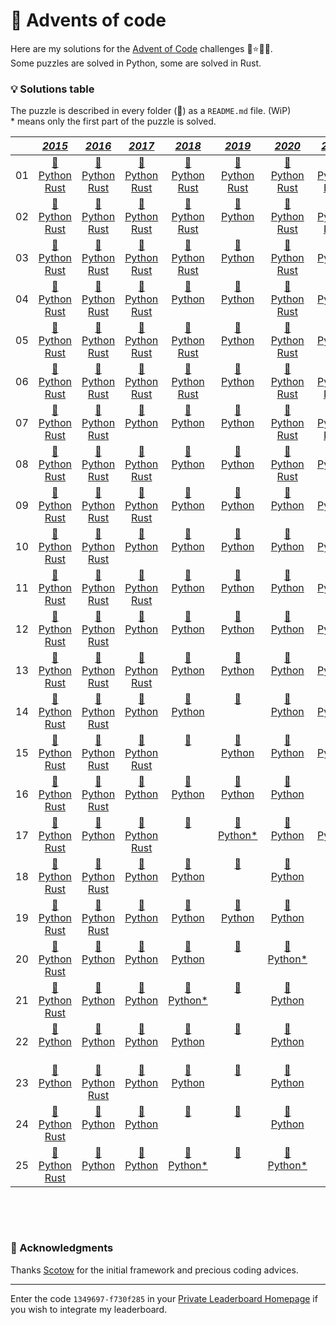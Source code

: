 # 🎁 Advents of code

Here are my solutions for the [Advent of Code](https://adventofcode.com) challenges 🎄⭐🎅🏻.  
Some puzzles are solved in Python, some are solved in Rust.


### 💡 __Solutions table__

The puzzle is described in every folder (📁) as a `README.md` file. (WiP)  
\* means only the first part of the puzzle is solved.

<div align="center">

|       |                                                                                                     [*2015*](https://github.com/baptistecottier/advents-of-code/tree/main/events/2015)                                                                                                   |                                                                                                     [*2016*](https://github.com/baptistecottier/advents-of-code/tree/main/events/2016)                                                                                                  |                                                                                                    [*2017*](https://github.com/baptistecottier/advents-of-code/tree/main/events/2017)                                                                                                    |                                                                                                    [*2018*](https://github.com/baptistecottier/advents-of-code/tree/main/events/2018)                                                                                                    |                                                                                                    [*2019*](https://github.com/baptistecottier/advents-of-code/tree/main/events/2019)                                                                                                   |                                                                                                     [*2020*](https://github.com/baptistecottier/advents-of-code/tree/main/events/2020)                                                                                                   |                                                                                                     [*2021*](https://github.com/baptistecottier/advents-of-code/tree/main/events/2021)                                                                                                   |                                                                                                     [*2022*](https://github.com/baptistecottier/advents-of-code/tree/main/events/2022)                                                                                                  |                                                                                                      [*2023*](https://github.com/baptistecottier/advents-of-code/tree/main/events/2023)                                                                                                  |                                                                                   
| :---: |                                                                                                                                            :---:                                                                                                                                       |                                                                                                                                            :---:                                                                                                                                      |                                                                                                                                            :---:                                                                                                                                       |                                                                                                                                            :---:                                                                                                                                       |                                                                                                                                            :---:                                                                                                                                      |                                                                                                                                            :---:                                                                                                                                       |                                                                                                                                            :---:                                                                                                                                       |                                                                                                                                            :---:                                                                                                                                      |                                                                                                                                            :---:                                                                                                                                       |
|  01   |[ 📁 ](https://github.com/baptistecottier/advents-of-code/tree/main/events/2015/01) <br /> [Python ](https://github.com/baptistecottier/advents-of-code/tree/main/events/2015/01/01.py) <br /> [Rust](https://github.com/baptistecottier/advents-of-code/tree/main/events/2015/01/01.rs)|[ 📁 ](https://github.com/baptistecottier/advents-of-code/tree/main/events/2016/01) <br /> [Python ](https://github.com/baptistecottier/advents-of-code/tree/main/events/2016/01/01.py) <br /> [Rust](https://github.com/baptistecottier/advents-of-code/tree/main/events/2016/01/01.rs)|[ 📁 ](https://github.com/baptistecottier/advents-of-code/tree/main/events/2017/01) <br /> [Python ](https://github.com/baptistecottier/advents-of-code/tree/main/events/2017/01/01.py) <br /> [Rust](https://github.com/baptistecottier/advents-of-code/tree/main/events/2017/01/01.rs)|[ 📁 ](https://github.com/baptistecottier/advents-of-code/tree/main/events/2018/01) <br /> [Python ](https://github.com/baptistecottier/advents-of-code/tree/main/events/2018/01/01.py) <br /> [Rust](https://github.com/baptistecottier/advents-of-code/tree/main/events/2018/01/01.rs)|[ 📁 ](https://github.com/baptistecottier/advents-of-code/tree/main/events/2019/01) <br /> [Python ](https://github.com/baptistecottier/advents-of-code/tree/main/events/2019/01/01.py) <br /> [Rust](https://github.com/baptistecottier/advents-of-code/tree/main/events/2019/01/01.rs)|[ 📁 ](https://github.com/baptistecottier/advents-of-code/tree/main/events/2020/01) <br /> [Python ](https://github.com/baptistecottier/advents-of-code/tree/main/events/2020/01/01.py) <br /> [Rust](https://github.com/baptistecottier/advents-of-code/tree/main/events/2020/01/01.rs)|[ 📁 ](https://github.com/baptistecottier/advents-of-code/tree/main/events/2021/01) <br /> [Python ](https://github.com/baptistecottier/advents-of-code/tree/main/events/2021/01/01.py) <br /> [Rust](https://github.com/baptistecottier/advents-of-code/tree/main/events/2021/01/01.rs)|[ 📁 ](https://github.com/baptistecottier/advents-of-code/tree/main/events/2022/01) <br /> [Python ](https://github.com/baptistecottier/advents-of-code/tree/main/events/2022/01/01.py) <br /> [Rust](https://github.com/baptistecottier/advents-of-code/tree/main/events/2022/01/01.rs)|[ 📁 ](https://github.com/baptistecottier/advents-of-code/tree/main/events/2023/01) <br /> [Python ](https://github.com/baptistecottier/advents-of-code/tree/main/events/2023/01/01.py) <br /> [Rust](https://github.com/baptistecottier/advents-of-code/tree/main/events/2023/01/01.rs)|
|  02   |[ 📁 ](https://github.com/baptistecottier/advents-of-code/tree/main/events/2015/02) <br /> [Python ](https://github.com/baptistecottier/advents-of-code/tree/main/events/2015/02/02.py) <br /> [Rust](https://github.com/baptistecottier/advents-of-code/tree/main/events/2015/02/02.rs)|[ 📁 ](https://github.com/baptistecottier/advents-of-code/tree/main/events/2016/02) <br /> [Python ](https://github.com/baptistecottier/advents-of-code/tree/main/events/2016/02/02.py) <br /> [Rust](https://github.com/baptistecottier/advents-of-code/tree/main/events/2016/02/02.rs)|[ 📁 ](https://github.com/baptistecottier/advents-of-code/tree/main/events/2017/02) <br /> [Python ](https://github.com/baptistecottier/advents-of-code/tree/main/events/2017/02/02.py) <br /> [Rust](https://github.com/baptistecottier/advents-of-code/tree/main/events/2017/02/02.rs)|[ 📁 ](https://github.com/baptistecottier/advents-of-code/tree/main/events/2018/02) <br /> [Python ](https://github.com/baptistecottier/advents-of-code/tree/main/events/2018/02/02.py) <br /> [Rust](https://github.com/baptistecottier/advents-of-code/tree/main/events/2018/02/02.rs)|[ 📁 ](https://github.com/baptistecottier/advents-of-code/tree/main/events/2019/02) <br /> [Python ](https://github.com/baptistecottier/advents-of-code/tree/main/events/2019/02/02.py) <br /> &nbsp;                                                                                   |[ 📁 ](https://github.com/baptistecottier/advents-of-code/tree/main/events/2020/02) <br /> [Python ](https://github.com/baptistecottier/advents-of-code/tree/main/events/2020/02/02.py) <br /> [Rust](https://github.com/baptistecottier/advents-of-code/tree/main/events/2020/02/02.rs)|[ 📁 ](https://github.com/baptistecottier/advents-of-code/tree/main/events/2021/02) <br /> [Python ](https://github.com/baptistecottier/advents-of-code/tree/main/events/2021/02/02.py) <br /> [Rust](https://github.com/baptistecottier/advents-of-code/tree/main/events/2021/02/02.rs)|[ 📁 ](https://github.com/baptistecottier/advents-of-code/tree/main/events/2022/02) <br /> [Python ](https://github.com/baptistecottier/advents-of-code/tree/main/events/2022/02/02.py) <br /> [Rust](https://github.com/baptistecottier/advents-of-code/tree/main/events/2022/02/02.rs)|[ 📁 ](https://github.com/baptistecottier/advents-of-code/tree/main/events/2023/02) <br /> [Python ](https://github.com/baptistecottier/advents-of-code/tree/main/events/2023/02/02.py) <br /> [Rust](https://github.com/baptistecottier/advents-of-code/tree/main/events/2023/02/02.rs)|
|  03   |[ 📁 ](https://github.com/baptistecottier/advents-of-code/tree/main/events/2015/03) <br /> [Python ](https://github.com/baptistecottier/advents-of-code/tree/main/events/2015/03/03.py) <br /> [Rust](https://github.com/baptistecottier/advents-of-code/tree/main/events/2015/03/03.rs)|[ 📁 ](https://github.com/baptistecottier/advents-of-code/tree/main/events/2016/03) <br /> [Python ](https://github.com/baptistecottier/advents-of-code/tree/main/events/2016/03/03.py) <br /> [Rust](https://github.com/baptistecottier/advents-of-code/tree/main/events/2016/03/03.rs)|[ 📁 ](https://github.com/baptistecottier/advents-of-code/tree/main/events/2017/03) <br /> [Python ](https://github.com/baptistecottier/advents-of-code/tree/main/events/2017/03/03.py) <br /> [Rust](https://github.com/baptistecottier/advents-of-code/tree/main/events/2017/03/03.rs)|[ 📁 ](https://github.com/baptistecottier/advents-of-code/tree/main/events/2018/03) <br /> [Python ](https://github.com/baptistecottier/advents-of-code/tree/main/events/2018/03/03.py) <br /> [Rust](https://github.com/baptistecottier/advents-of-code/tree/main/events/2018/03/03.rs)|[ 📁 ](https://github.com/baptistecottier/advents-of-code/tree/main/events/2019/03) <br /> [Python ](https://github.com/baptistecottier/advents-of-code/tree/main/events/2019/03/03.py) <br /> &nbsp;                                                                                   |[ 📁 ](https://github.com/baptistecottier/advents-of-code/tree/main/events/2020/03) <br /> [Python ](https://github.com/baptistecottier/advents-of-code/tree/main/events/2020/03/03.py) <br /> [Rust](https://github.com/baptistecottier/advents-of-code/tree/main/events/2020/03/03.rs)|[ 📁 ](https://github.com/baptistecottier/advents-of-code/tree/main/events/2021/03) <br /> [Python ](https://github.com/baptistecottier/advents-of-code/tree/main/events/2021/03/03.py) <br /> &nbsp;                                                                                   |[ 📁 ](https://github.com/baptistecottier/advents-of-code/tree/main/events/2022/03) <br /> [Python ](https://github.com/baptistecottier/advents-of-code/tree/main/events/2022/03/03.py) <br /> [Rust](https://github.com/baptistecottier/advents-of-code/tree/main/events/2022/03/03.rs)|[ 📁 ](https://github.com/baptistecottier/advents-of-code/tree/main/events/2023/03) <br /> [Python ](https://github.com/baptistecottier/advents-of-code/tree/main/events/2023/03/03.py) <br /> &nbsp;                                                                                   |
|  04   |[ 📁 ](https://github.com/baptistecottier/advents-of-code/tree/main/events/2015/04) <br /> [Python ](https://github.com/baptistecottier/advents-of-code/tree/main/events/2015/04/04.py) <br /> [Rust](https://github.com/baptistecottier/advents-of-code/tree/main/events/2015/04/04.rs)|[ 📁 ](https://github.com/baptistecottier/advents-of-code/tree/main/events/2016/04) <br /> [Python ](https://github.com/baptistecottier/advents-of-code/tree/main/events/2016/04/04.py) <br /> [Rust](https://github.com/baptistecottier/advents-of-code/tree/main/events/2016/04/04.rs)|[ 📁 ](https://github.com/baptistecottier/advents-of-code/tree/main/events/2017/04) <br /> [Python ](https://github.com/baptistecottier/advents-of-code/tree/main/events/2017/04/04.py) <br /> [Rust](https://github.com/baptistecottier/advents-of-code/tree/main/events/2017/04/04.rs)|[ 📁 ](https://github.com/baptistecottier/advents-of-code/tree/main/events/2018/04) <br /> [Python ](https://github.com/baptistecottier/advents-of-code/tree/main/events/2018/04/04.py) <br /> &nbsp;                                                                                   |[ 📁 ](https://github.com/baptistecottier/advents-of-code/tree/main/events/2019/04) <br /> [Python ](https://github.com/baptistecottier/advents-of-code/tree/main/events/2019/04/04.py) <br /> &nbsp;                                                                                   |[ 📁 ](https://github.com/baptistecottier/advents-of-code/tree/main/events/2020/04) <br /> [Python ](https://github.com/baptistecottier/advents-of-code/tree/main/events/2020/04/04.py) <br /> [Rust](https://github.com/baptistecottier/advents-of-code/tree/main/events/2020/04/04.rs)|[ 📁 ](https://github.com/baptistecottier/advents-of-code/tree/main/events/2021/04) <br /> [Python ](https://github.com/baptistecottier/advents-of-code/tree/main/events/2021/04/04.py) <br /> &nbsp;                                                                                   |[ 📁 ](https://github.com/baptistecottier/advents-of-code/tree/main/events/2022/04) <br /> [Python ](https://github.com/baptistecottier/advents-of-code/tree/main/events/2022/04/04.py) <br /> [Rust](https://github.com/baptistecottier/advents-of-code/tree/main/events/2022/04/04.rs)|[ 📁 ](https://github.com/baptistecottier/advents-of-code/tree/main/events/2023/04) <br /> [Python ](https://github.com/baptistecottier/advents-of-code/tree/main/events/2023/04/04.py) <br /> &nbsp;                                                                                   |
|  05   |[ 📁 ](https://github.com/baptistecottier/advents-of-code/tree/main/events/2015/05) <br /> [Python ](https://github.com/baptistecottier/advents-of-code/tree/main/events/2015/05/05.py) <br /> [Rust](https://github.com/baptistecottier/advents-of-code/tree/main/events/2015/05/05.rs)|[ 📁 ](https://github.com/baptistecottier/advents-of-code/tree/main/events/2016/05) <br /> [Python ](https://github.com/baptistecottier/advents-of-code/tree/main/events/2016/05/05.py) <br /> [Rust](https://github.com/baptistecottier/advents-of-code/tree/main/events/2016/05/05.rs)|[ 📁 ](https://github.com/baptistecottier/advents-of-code/tree/main/events/2017/05) <br /> [Python ](https://github.com/baptistecottier/advents-of-code/tree/main/events/2017/05/05.py) <br /> [Rust](https://github.com/baptistecottier/advents-of-code/tree/main/events/2017/05/05.rs)|[ 📁 ](https://github.com/baptistecottier/advents-of-code/tree/main/events/2018/05) <br /> [Python ](https://github.com/baptistecottier/advents-of-code/tree/main/events/2018/05/05.py) <br /> [Rust](https://github.com/baptistecottier/advents-of-code/tree/main/events/2018/05/05.rs)|[ 📁 ](https://github.com/baptistecottier/advents-of-code/tree/main/events/2019/05) <br /> [Python ](https://github.com/baptistecottier/advents-of-code/tree/main/events/2019/05/05.py) <br /> &nbsp;                                                                                   |[ 📁 ](https://github.com/baptistecottier/advents-of-code/tree/main/events/2020/05) <br /> [Python ](https://github.com/baptistecottier/advents-of-code/tree/main/events/2020/05/05.py) <br /> [Rust](https://github.com/baptistecottier/advents-of-code/tree/main/events/2020/05/05.rs)|[ 📁 ](https://github.com/baptistecottier/advents-of-code/tree/main/events/2021/05) <br /> [Python ](https://github.com/baptistecottier/advents-of-code/tree/main/events/2021/05/05.py) <br /> &nbsp;                                                                                   |[ 📁 ](https://github.com/baptistecottier/advents-of-code/tree/main/events/2022/05) <br /> [Python ](https://github.com/baptistecottier/advents-of-code/tree/main/events/2022/05/05.py) <br /> [Rust](https://github.com/baptistecottier/advents-of-code/tree/main/events/2022/05/05.rs)|[ 📁 ](https://github.com/baptistecottier/advents-of-code/tree/main/events/2023/05) <br /> &nbsp;                                                                                       <br /> &nbsp;                                                                                   |
|  06   |[ 📁 ](https://github.com/baptistecottier/advents-of-code/tree/main/events/2015/06) <br /> [Python ](https://github.com/baptistecottier/advents-of-code/tree/main/events/2015/06/06.py) <br /> [Rust](https://github.com/baptistecottier/advents-of-code/tree/main/events/2015/06/06.rs)|[ 📁 ](https://github.com/baptistecottier/advents-of-code/tree/main/events/2016/06) <br /> [Python ](https://github.com/baptistecottier/advents-of-code/tree/main/events/2016/06/06.py) <br /> [Rust](https://github.com/baptistecottier/advents-of-code/tree/main/events/2016/06/06.rs)|[ 📁 ](https://github.com/baptistecottier/advents-of-code/tree/main/events/2017/06) <br /> [Python ](https://github.com/baptistecottier/advents-of-code/tree/main/events/2017/06/06.py) <br /> [Rust](https://github.com/baptistecottier/advents-of-code/tree/main/events/2017/06/06.rs)|[ 📁 ](https://github.com/baptistecottier/advents-of-code/tree/main/events/2018/06) <br /> [Python ](https://github.com/baptistecottier/advents-of-code/tree/main/events/2018/06/06.py) <br /> [Rust](https://github.com/baptistecottier/advents-of-code/tree/main/events/2018/06/06.rs)|[ 📁 ](https://github.com/baptistecottier/advents-of-code/tree/main/events/2019/06) <br /> [Python ](https://github.com/baptistecottier/advents-of-code/tree/main/events/2019/06/06.py) <br /> &nbsp;                                                                                   |[ 📁 ](https://github.com/baptistecottier/advents-of-code/tree/main/events/2020/06) <br /> [Python ](https://github.com/baptistecottier/advents-of-code/tree/main/events/2020/06/06.py) <br /> [Rust](https://github.com/baptistecottier/advents-of-code/tree/main/events/2020/06/06.rs)|[ 📁 ](https://github.com/baptistecottier/advents-of-code/tree/main/events/2021/06) <br /> [Python ](https://github.com/baptistecottier/advents-of-code/tree/main/events/2021/06/06.py) <br /> [Rust](https://github.com/baptistecottier/advents-of-code/tree/main/events/2021/06/06.rs)|[ 📁 ](https://github.com/baptistecottier/advents-of-code/tree/main/events/2022/06) <br /> [Python ](https://github.com/baptistecottier/advents-of-code/tree/main/events/2022/06/06.py) <br /> [Rust](https://github.com/baptistecottier/advents-of-code/tree/main/events/2022/06/06.rs)|[ 📁 ](https://github.com/baptistecottier/advents-of-code/tree/main/events/2023/06) <br /> &nbsp;                                                                                       <br /> &nbsp;                                                                                   |
|  07   |[ 📁 ](https://github.com/baptistecottier/advents-of-code/tree/main/events/2015/07) <br /> [Python ](https://github.com/baptistecottier/advents-of-code/tree/main/events/2015/07/07.py) <br /> [Rust](https://github.com/baptistecottier/advents-of-code/tree/main/events/2015/07/07.rs)|[ 📁 ](https://github.com/baptistecottier/advents-of-code/tree/main/events/2016/07) <br /> [Python ](https://github.com/baptistecottier/advents-of-code/tree/main/events/2016/07/07.py) <br /> [Rust](https://github.com/baptistecottier/advents-of-code/tree/main/events/2016/07/07.rs)|[ 📁 ](https://github.com/baptistecottier/advents-of-code/tree/main/events/2017/07) <br /> [Python ](https://github.com/baptistecottier/advents-of-code/tree/main/events/2017/07/07.py) <br /> &nbsp;                                                                                   |[ 📁 ](https://github.com/baptistecottier/advents-of-code/tree/main/events/2018/07) <br /> [Python ](https://github.com/baptistecottier/advents-of-code/tree/main/events/2018/07/07.py) <br /> &nbsp;                                                                                   |[ 📁 ](https://github.com/baptistecottier/advents-of-code/tree/main/events/2019/07) <br /> [Python ](https://github.com/baptistecottier/advents-of-code/tree/main/events/2019/07/07.py) <br /> &nbsp;                                                                                   |[ 📁 ](https://github.com/baptistecottier/advents-of-code/tree/main/events/2020/07) <br /> [Python ](https://github.com/baptistecottier/advents-of-code/tree/main/events/2020/07/07.py) <br /> [Rust](https://github.com/baptistecottier/advents-of-code/tree/main/events/2020/07/07.rs)|[ 📁 ](https://github.com/baptistecottier/advents-of-code/tree/main/events/2021/07) <br /> [Python ](https://github.com/baptistecottier/advents-of-code/tree/main/events/2021/07/07.py) <br /> [Rust](https://github.com/baptistecottier/advents-of-code/tree/main/events/2021/07/07.rs)|[ 📁 ](https://github.com/baptistecottier/advents-of-code/tree/main/events/2022/07) <br /> [Python ](https://github.com/baptistecottier/advents-of-code/tree/main/events/2022/07/07.py) <br /> [Rust](https://github.com/baptistecottier/advents-of-code/tree/main/events/2022/07/07.rs)|[ 📁 ](https://github.com/baptistecottier/advents-of-code/tree/main/events/2023/07) <br /> &nbsp;                                                                                       <br /> &nbsp;                                                                                   |
|  08   |[ 📁 ](https://github.com/baptistecottier/advents-of-code/tree/main/events/2015/08) <br /> [Python ](https://github.com/baptistecottier/advents-of-code/tree/main/events/2015/08/08.py) <br /> [Rust](https://github.com/baptistecottier/advents-of-code/tree/main/events/2015/08/08.rs)|[ 📁 ](https://github.com/baptistecottier/advents-of-code/tree/main/events/2016/08) <br /> [Python ](https://github.com/baptistecottier/advents-of-code/tree/main/events/2016/08/08.py) <br /> [Rust](https://github.com/baptistecottier/advents-of-code/tree/main/events/2016/08/08.rs)|[ 📁 ](https://github.com/baptistecottier/advents-of-code/tree/main/events/2017/08) <br /> [Python ](https://github.com/baptistecottier/advents-of-code/tree/main/events/2017/08/08.py) <br /> [Rust](https://github.com/baptistecottier/advents-of-code/tree/main/events/2017/08/08.rs)|[ 📁 ](https://github.com/baptistecottier/advents-of-code/tree/main/events/2018/08) <br /> [Python ](https://github.com/baptistecottier/advents-of-code/tree/main/events/2018/08/08.py) <br /> &nbsp;                                                                                   |[ 📁 ](https://github.com/baptistecottier/advents-of-code/tree/main/events/2019/08) <br /> [Python ](https://github.com/baptistecottier/advents-of-code/tree/main/events/2019/08/08.py) <br /> &nbsp;                                                                                   |[ 📁 ](https://github.com/baptistecottier/advents-of-code/tree/main/events/2020/08) <br /> [Python ](https://github.com/baptistecottier/advents-of-code/tree/main/events/2020/08/08.py) <br /> [Rust](https://github.com/baptistecottier/advents-of-code/tree/main/events/2020/08/08.rs)|[ 📁 ](https://github.com/baptistecottier/advents-of-code/tree/main/events/2021/08) <br /> [Python ](https://github.com/baptistecottier/advents-of-code/tree/main/events/2021/08/08.py) <br /> &nbsp;                                                                                   |[ 📁 ](https://github.com/baptistecottier/advents-of-code/tree/main/events/2022/08) <br /> [Python ](https://github.com/baptistecottier/advents-of-code/tree/main/events/2022/08/08.py) <br /> &nbsp;                                                                                   |[ 📁 ](https://github.com/baptistecottier/advents-of-code/tree/main/events/2023/08) <br /> &nbsp;                                                                                       <br /> &nbsp;                                                                                   |
|  09   |[ 📁 ](https://github.com/baptistecottier/advents-of-code/tree/main/events/2015/09) <br /> [Python ](https://github.com/baptistecottier/advents-of-code/tree/main/events/2015/09/09.py) <br /> [Rust](https://github.com/baptistecottier/advents-of-code/tree/main/events/2015/09/09.rs)|[ 📁 ](https://github.com/baptistecottier/advents-of-code/tree/main/events/2016/09) <br /> [Python ](https://github.com/baptistecottier/advents-of-code/tree/main/events/2016/09/09.py) <br /> [Rust](https://github.com/baptistecottier/advents-of-code/tree/main/events/2016/09/09.rs)|[ 📁 ](https://github.com/baptistecottier/advents-of-code/tree/main/events/2017/09) <br /> [Python ](https://github.com/baptistecottier/advents-of-code/tree/main/events/2017/09/09.py) <br /> [Rust](https://github.com/baptistecottier/advents-of-code/tree/main/events/2017/09/09.rs)|[ 📁 ](https://github.com/baptistecottier/advents-of-code/tree/main/events/2018/09) <br /> [Python ](https://github.com/baptistecottier/advents-of-code/tree/main/events/2018/09/09.py) <br /> &nbsp;                                                                                   |[ 📁 ](https://github.com/baptistecottier/advents-of-code/tree/main/events/2019/09) <br /> [Python ](https://github.com/baptistecottier/advents-of-code/tree/main/events/2019/09/09.py) <br /> &nbsp;                                                                                   |[ 📁 ](https://github.com/baptistecottier/advents-of-code/tree/main/events/2020/09) <br /> [Python ](https://github.com/baptistecottier/advents-of-code/tree/main/events/2020/09/09.py) <br /> &nbsp;                                                                                   |[ 📁 ](https://github.com/baptistecottier/advents-of-code/tree/main/events/2021/09) <br /> [Python ](https://github.com/baptistecottier/advents-of-code/tree/main/events/2021/09/09.py) <br /> &nbsp;                                                                                   |[ 📁 ](https://github.com/baptistecottier/advents-of-code/tree/main/events/2022/09) <br /> [Python ](https://github.com/baptistecottier/advents-of-code/tree/main/events/2022/09/09.py) <br /> [Rust](https://github.com/baptistecottier/advents-of-code/tree/main/events/2022/09/09.rs)|[ 📁 ](https://github.com/baptistecottier/advents-of-code/tree/main/events/2023/09) <br /> &nbsp;                                                                                       <br /> &nbsp;                                                                                   |
|  10   |[ 📁 ](https://github.com/baptistecottier/advents-of-code/tree/main/events/2015/10) <br /> [Python ](https://github.com/baptistecottier/advents-of-code/tree/main/events/2015/10/10.py) <br /> [Rust](https://github.com/baptistecottier/advents-of-code/tree/main/events/2015/10/10.rs)|[ 📁 ](https://github.com/baptistecottier/advents-of-code/tree/main/events/2016/10) <br /> [Python ](https://github.com/baptistecottier/advents-of-code/tree/main/events/2016/10/10.py) <br /> [Rust](https://github.com/baptistecottier/advents-of-code/tree/main/events/2016/10/10.rs)|[ 📁 ](https://github.com/baptistecottier/advents-of-code/tree/main/events/2017/10) <br /> [Python ](https://github.com/baptistecottier/advents-of-code/tree/main/events/2017/10/10.py) <br /> &nbsp;                                                                                   |[ 📁 ](https://github.com/baptistecottier/advents-of-code/tree/main/events/2018/10) <br /> [Python ](https://github.com/baptistecottier/advents-of-code/tree/main/events/2018/10/10.py) <br /> &nbsp;                                                                                   |[ 📁 ](https://github.com/baptistecottier/advents-of-code/tree/main/events/2019/10) <br /> [Python ](https://github.com/baptistecottier/advents-of-code/tree/main/events/2019/10/10.py) <br /> &nbsp;                                                                                   |[ 📁 ](https://github.com/baptistecottier/advents-of-code/tree/main/events/2020/10) <br /> [Python ](https://github.com/baptistecottier/advents-of-code/tree/main/events/2020/10/10.py) <br /> &nbsp;                                                                                   |[ 📁 ](https://github.com/baptistecottier/advents-of-code/tree/main/events/2021/10) <br /> [Python ](https://github.com/baptistecottier/advents-of-code/tree/main/events/2021/10/10.py) <br /> &nbsp;                                                                                   |[ 📁 ](https://github.com/baptistecottier/advents-of-code/tree/main/events/2022/10) <br /> [Python ](https://github.com/baptistecottier/advents-of-code/tree/main/events/2022/10/10.py) <br /> [Rust](https://github.com/baptistecottier/advents-of-code/tree/main/events/2022/10/10.rs)|[ 📁 ](https://github.com/baptistecottier/advents-of-code/tree/main/events/2023/10) <br /> &nbsp;                                                                                       <br /> &nbsp;                                                                                   |
|  11   |[ 📁 ](https://github.com/baptistecottier/advents-of-code/tree/main/events/2015/11) <br /> [Python ](https://github.com/baptistecottier/advents-of-code/tree/main/events/2015/11/11.py) <br /> [Rust](https://github.com/baptistecottier/advents-of-code/tree/main/events/2015/11/11.rs)|[ 📁 ](https://github.com/baptistecottier/advents-of-code/tree/main/events/2016/11) <br /> [Python ](https://github.com/baptistecottier/advents-of-code/tree/main/events/2016/11/11.py) <br /> [Rust](https://github.com/baptistecottier/advents-of-code/tree/main/events/2016/11/11.rs)|[ 📁 ](https://github.com/baptistecottier/advents-of-code/tree/main/events/2017/11) <br /> [Python ](https://github.com/baptistecottier/advents-of-code/tree/main/events/2017/11/11.py) <br /> [Rust](https://github.com/baptistecottier/advents-of-code/tree/main/events/2017/11/11.rs)|[ 📁 ](https://github.com/baptistecottier/advents-of-code/tree/main/events/2018/11) <br /> [Python ](https://github.com/baptistecottier/advents-of-code/tree/main/events/2018/11/11.py) <br /> &nbsp;                                                                                   |[ 📁 ](https://github.com/baptistecottier/advents-of-code/tree/main/events/2019/11) <br /> [Python ](https://github.com/baptistecottier/advents-of-code/tree/main/events/2019/11/11.py) <br /> &nbsp;                                                                                   |[ 📁 ](https://github.com/baptistecottier/advents-of-code/tree/main/events/2020/11) <br /> [Python ](https://github.com/baptistecottier/advents-of-code/tree/main/events/2020/11/11.py) <br /> &nbsp;                                                                                   |[ 📁 ](https://github.com/baptistecottier/advents-of-code/tree/main/events/2021/11) <br /> [Python ](https://github.com/baptistecottier/advents-of-code/tree/main/events/2021/11/11.py) <br /> &nbsp;                                                                                   |[ 📁 ](https://github.com/baptistecottier/advents-of-code/tree/main/events/2022/11) <br /> [Python ](https://github.com/baptistecottier/advents-of-code/tree/main/events/2022/11/11.py) <br /> [Rust](https://github.com/baptistecottier/advents-of-code/tree/main/events/2022/11/11.rs)|[ 📁 ](https://github.com/baptistecottier/advents-of-code/tree/main/events/2023/11) <br /> &nbsp;                                                                                       <br /> &nbsp;                                                                                   |
|  12   |[ 📁 ](https://github.com/baptistecottier/advents-of-code/tree/main/events/2015/12) <br /> [Python ](https://github.com/baptistecottier/advents-of-code/tree/main/events/2015/12/12.py) <br /> [Rust](https://github.com/baptistecottier/advents-of-code/tree/main/events/2015/12/12.rs)|[ 📁 ](https://github.com/baptistecottier/advents-of-code/tree/main/events/2016/12) <br /> [Python ](https://github.com/baptistecottier/advents-of-code/tree/main/events/2016/12/12.py) <br /> [Rust](https://github.com/baptistecottier/advents-of-code/tree/main/events/2016/12/12.rs)|[ 📁 ](https://github.com/baptistecottier/advents-of-code/tree/main/events/2017/12) <br /> [Python ](https://github.com/baptistecottier/advents-of-code/tree/main/events/2017/12/12.py) <br /> &nbsp;                                                                                   |[ 📁 ](https://github.com/baptistecottier/advents-of-code/tree/main/events/2018/12) <br /> [Python ](https://github.com/baptistecottier/advents-of-code/tree/main/events/2018/12/12.py) <br /> &nbsp;                                                                                   |[ 📁 ](https://github.com/baptistecottier/advents-of-code/tree/main/events/2019/12) <br /> [Python ](https://github.com/baptistecottier/advents-of-code/tree/main/events/2019/12/12.py) <br /> &nbsp;                                                                                   |[ 📁 ](https://github.com/baptistecottier/advents-of-code/tree/main/events/2020/12) <br /> [Python ](https://github.com/baptistecottier/advents-of-code/tree/main/events/2020/12/12.py) <br /> &nbsp;                                                                                   |[ 📁 ](https://github.com/baptistecottier/advents-of-code/tree/main/events/2021/12) <br /> [Python ](https://github.com/baptistecottier/advents-of-code/tree/main/events/2021/12/12.py) <br /> &nbsp;                                                                                   |[ 📁 ](https://github.com/baptistecottier/advents-of-code/tree/main/events/2022/12) <br /> [Python ](https://github.com/baptistecottier/advents-of-code/tree/main/events/2022/12/12.py) <br /> [Rust](https://github.com/baptistecottier/advents-of-code/tree/main/events/2022/12/12.rs)|[ 📁 ](https://github.com/baptistecottier/advents-of-code/tree/main/events/2023/12) <br /> &nbsp;                                                                                       <br /> &nbsp;                                                                                   |
|  13   |[ 📁 ](https://github.com/baptistecottier/advents-of-code/tree/main/events/2015/13) <br /> [Python ](https://github.com/baptistecottier/advents-of-code/tree/main/events/2015/13/13.py) <br /> [Rust](https://github.com/baptistecottier/advents-of-code/tree/main/events/2015/13/13.rs)|[ 📁 ](https://github.com/baptistecottier/advents-of-code/tree/main/events/2016/13) <br /> [Python ](https://github.com/baptistecottier/advents-of-code/tree/main/events/2016/13/13.py) <br /> [Rust](https://github.com/baptistecottier/advents-of-code/tree/main/events/2016/13/13.rs)|[ 📁 ](https://github.com/baptistecottier/advents-of-code/tree/main/events/2017/13) <br /> [Python ](https://github.com/baptistecottier/advents-of-code/tree/main/events/2017/13/13.py) <br /> [Rust](https://github.com/baptistecottier/advents-of-code/tree/main/events/2017/13/13.rs)|[ 📁 ](https://github.com/baptistecottier/advents-of-code/tree/main/events/2018/13) <br /> [Python ](https://github.com/baptistecottier/advents-of-code/tree/main/events/2018/13/13.py) <br /> &nbsp;                                                                                   |[ 📁 ](https://github.com/baptistecottier/advents-of-code/tree/main/events/2019/13) <br /> [Python ](https://github.com/baptistecottier/advents-of-code/tree/main/events/2019/13/13.py) <br /> &nbsp;                                                                                   |[ 📁 ](https://github.com/baptistecottier/advents-of-code/tree/main/events/2020/13) <br /> [Python ](https://github.com/baptistecottier/advents-of-code/tree/main/events/2020/13/13.py) <br /> &nbsp;                                                                                   |[ 📁 ](https://github.com/baptistecottier/advents-of-code/tree/main/events/2021/13) <br /> [Python ](https://github.com/baptistecottier/advents-of-code/tree/main/events/2021/13/13.py) <br /> &nbsp;                                                                                   |[ 📁 ](https://github.com/baptistecottier/advents-of-code/tree/main/events/2022/13) <br /> [Python ](https://github.com/baptistecottier/advents-of-code/tree/main/events/2022/13/13.py) <br /> &nbsp;                                                                                   |[ 📁 ](https://github.com/baptistecottier/advents-of-code/tree/main/events/2023/13) <br /> &nbsp;                                                                                       <br /> &nbsp;                                                                                   |
|  14   |[ 📁 ](https://github.com/baptistecottier/advents-of-code/tree/main/events/2015/14) <br /> [Python ](https://github.com/baptistecottier/advents-of-code/tree/main/events/2015/14/14.py) <br /> [Rust](https://github.com/baptistecottier/advents-of-code/tree/main/events/2015/14/14.rs)|[ 📁 ](https://github.com/baptistecottier/advents-of-code/tree/main/events/2016/14) <br /> [Python ](https://github.com/baptistecottier/advents-of-code/tree/main/events/2016/14/14.py) <br /> [Rust](https://github.com/baptistecottier/advents-of-code/tree/main/events/2016/14/14.rs)|[ 📁 ](https://github.com/baptistecottier/advents-of-code/tree/main/events/2017/14) <br /> [Python ](https://github.com/baptistecottier/advents-of-code/tree/main/events/2017/14/14.py) <br /> &nbsp;                                                                                   |[ 📁 ](https://github.com/baptistecottier/advents-of-code/tree/main/events/2018/14) <br /> [Python ](https://github.com/baptistecottier/advents-of-code/tree/main/events/2018/14/14.py) <br /> &nbsp;                                                                                   |[ 📁 ](https://github.com/baptistecottier/advents-of-code/tree/main/events/2019/14) <br /> &nbsp;                                                                                       <br /> &nbsp;                                                                                   |[ 📁 ](https://github.com/baptistecottier/advents-of-code/tree/main/events/2020/14) <br /> [Python ](https://github.com/baptistecottier/advents-of-code/tree/main/events/2020/14/14.py) <br /> &nbsp;                                                                                   |[ 📁 ](https://github.com/baptistecottier/advents-of-code/tree/main/events/2021/14) <br /> [Python ](https://github.com/baptistecottier/advents-of-code/tree/main/events/2021/14/14.py) <br /> &nbsp;                                                                                   |[ 📁 ](https://github.com/baptistecottier/advents-of-code/tree/main/events/2022/14) <br /> [Python ](https://github.com/baptistecottier/advents-of-code/tree/main/events/2022/14/14.py) <br /> [Rust](https://github.com/baptistecottier/advents-of-code/tree/main/events/2022/14/14.rs)|[ 📁 ](https://github.com/baptistecottier/advents-of-code/tree/main/events/2023/14) <br /> &nbsp;                                                                                       <br /> &nbsp;                                                                                   |
|  15   |[ 📁 ](https://github.com/baptistecottier/advents-of-code/tree/main/events/2015/15) <br /> [Python ](https://github.com/baptistecottier/advents-of-code/tree/main/events/2015/15/15.py) <br /> [Rust](https://github.com/baptistecottier/advents-of-code/tree/main/events/2015/15/15.rs)|[ 📁 ](https://github.com/baptistecottier/advents-of-code/tree/main/events/2016/15) <br /> [Python ](https://github.com/baptistecottier/advents-of-code/tree/main/events/2016/15/15.py) <br /> [Rust](https://github.com/baptistecottier/advents-of-code/tree/main/events/2016/15/15.rs)|[ 📁 ](https://github.com/baptistecottier/advents-of-code/tree/main/events/2017/15) <br /> [Python ](https://github.com/baptistecottier/advents-of-code/tree/main/events/2017/15/15.py) <br /> [Rust](https://github.com/baptistecottier/advents-of-code/tree/main/events/2017/15/15.rs)|[ 📁 ](https://github.com/baptistecottier/advents-of-code/tree/main/events/2018/15) <br /> &nbsp;                                                                                       <br /> &nbsp;                                                                                   |[ 📁 ](https://github.com/baptistecottier/advents-of-code/tree/main/events/2019/15) <br /> [Python ](https://github.com/baptistecottier/advents-of-code/tree/main/events/2019/15/15.py) <br /> &nbsp;                                                                                   |[ 📁 ](https://github.com/baptistecottier/advents-of-code/tree/main/events/2020/15) <br /> [Python ](https://github.com/baptistecottier/advents-of-code/tree/main/events/2020/15/15.py) <br /> &nbsp;                                                                                   |[ 📁 ](https://github.com/baptistecottier/advents-of-code/tree/main/events/2021/15) <br /> [Python ](https://github.com/baptistecottier/advents-of-code/tree/main/events/2021/15/15.py) <br /> &nbsp;                                                                                   |[ 📁 ](https://github.com/baptistecottier/advents-of-code/tree/main/events/2022/15) <br /> [Python ](https://github.com/baptistecottier/advents-of-code/tree/main/events/2022/15/15.py) <br /> &nbsp;                                                                                   |[ 📁 ](https://github.com/baptistecottier/advents-of-code/tree/main/events/2023/15) <br /> &nbsp;                                                                                       <br /> &nbsp;                                                                                   |
|  16   |[ 📁 ](https://github.com/baptistecottier/advents-of-code/tree/main/events/2015/16) <br /> [Python ](https://github.com/baptistecottier/advents-of-code/tree/main/events/2015/16/16.py) <br /> [Rust](https://github.com/baptistecottier/advents-of-code/tree/main/events/2015/16/16.rs)|[ 📁 ](https://github.com/baptistecottier/advents-of-code/tree/main/events/2016/16) <br /> [Python ](https://github.com/baptistecottier/advents-of-code/tree/main/events/2016/16/16.py) <br /> [Rust](https://github.com/baptistecottier/advents-of-code/tree/main/events/2016/16/16.rs)|[ 📁 ](https://github.com/baptistecottier/advents-of-code/tree/main/events/2017/16) <br /> [Python ](https://github.com/baptistecottier/advents-of-code/tree/main/events/2017/16/16.py) <br /> &nbsp;                                                                                   |[ 📁 ](https://github.com/baptistecottier/advents-of-code/tree/main/events/2018/16) <br /> [Python ](https://github.com/baptistecottier/advents-of-code/tree/main/events/2018/16/16.py) <br /> &nbsp;                                                                                   |[ 📁 ](https://github.com/baptistecottier/advents-of-code/tree/main/events/2019/16) <br /> [Python ](https://github.com/baptistecottier/advents-of-code/tree/main/events/2019/16/16.py) <br /> &nbsp;                                                                                   |[ 📁 ](https://github.com/baptistecottier/advents-of-code/tree/main/events/2020/16) <br /> [Python ](https://github.com/baptistecottier/advents-of-code/tree/main/events/2020/16/16.py) <br /> &nbsp;                                                                                   |[ 📁 ](https://github.com/baptistecottier/advents-of-code/tree/main/events/2021/16) <br /> &nbsp;                                                                                       <br /> &nbsp;                                                                                   |[ 📁 ](https://github.com/baptistecottier/advents-of-code/tree/main/events/2022/16) <br /> &nbsp;                                                                                       <br /> &nbsp;                                                                                   |[ 📁 ](https://github.com/baptistecottier/advents-of-code/tree/main/events/2023/16) <br /> &nbsp;                                                                                       <br /> &nbsp;                                                                                   |
|  17   |[ 📁 ](https://github.com/baptistecottier/advents-of-code/tree/main/events/2015/17) <br /> [Python ](https://github.com/baptistecottier/advents-of-code/tree/main/events/2015/17/17.py) <br /> [Rust](https://github.com/baptistecottier/advents-of-code/tree/main/events/2015/17/17.rs)|[ 📁 ](https://github.com/baptistecottier/advents-of-code/tree/main/events/2016/17) <br /> [Python ](https://github.com/baptistecottier/advents-of-code/tree/main/events/2016/17/17.py) <br /> &nbsp;                                                                                   |[ 📁 ](https://github.com/baptistecottier/advents-of-code/tree/main/events/2017/17) <br /> [Python ](https://github.com/baptistecottier/advents-of-code/tree/main/events/2017/17/17.py) <br /> [Rust](https://github.com/baptistecottier/advents-of-code/tree/main/events/2017/17/17.rs)|[ 📁 ](https://github.com/baptistecottier/advents-of-code/tree/main/events/2018/17) <br /> &nbsp;                                                                                       <br /> &nbsp;                                                                                   |[ 📁 ](https://github.com/baptistecottier/advents-of-code/tree/main/events/2019/17) <br /> [Python*](https://github.com/baptistecottier/advents-of-code/tree/main/events/2019/17/17.py) <br /> &nbsp;                                                                                   |[ 📁 ](https://github.com/baptistecottier/advents-of-code/tree/main/events/2020/17) <br /> [Python ](https://github.com/baptistecottier/advents-of-code/tree/main/events/2020/17/17.py) <br /> &nbsp;                                                                                   |[ 📁 ](https://github.com/baptistecottier/advents-of-code/tree/main/events/2021/17) <br /> [Python ](https://github.com/baptistecottier/advents-of-code/tree/main/events/2021/17/17.py) <br /> &nbsp;                                                                                   |[ 📁 ](https://github.com/baptistecottier/advents-of-code/tree/main/events/2022/17) <br /> &nbsp;                                                                                       <br /> &nbsp;                                                                                   |[ 📁 ](https://github.com/baptistecottier/advents-of-code/tree/main/events/2023/17) <br /> &nbsp;                                                                                       <br /> &nbsp;                                                                                   |
|  18   |[ 📁 ](https://github.com/baptistecottier/advents-of-code/tree/main/events/2015/18) <br /> [Python ](https://github.com/baptistecottier/advents-of-code/tree/main/events/2015/18/18.py) <br /> [Rust](https://github.com/baptistecottier/advents-of-code/tree/main/events/2015/18/18.rs)|[ 📁 ](https://github.com/baptistecottier/advents-of-code/tree/main/events/2016/18) <br /> [Python ](https://github.com/baptistecottier/advents-of-code/tree/main/events/2016/18/18.py) <br /> [Rust](https://github.com/baptistecottier/advents-of-code/tree/main/events/2016/18/18.rs)|[ 📁 ](https://github.com/baptistecottier/advents-of-code/tree/main/events/2017/18) <br /> [Python ](https://github.com/baptistecottier/advents-of-code/tree/main/events/2017/18/18.py) <br /> &nbsp;                                                                                   |[ 📁 ](https://github.com/baptistecottier/advents-of-code/tree/main/events/2018/18) <br /> [Python ](https://github.com/baptistecottier/advents-of-code/tree/main/events/2018/18/18.py) <br /> &nbsp;                                                                                   |[ 📁 ](https://github.com/baptistecottier/advents-of-code/tree/main/events/2019/18) <br /> &nbsp;                                                                                       <br /> &nbsp;                                                                                   |[ 📁 ](https://github.com/baptistecottier/advents-of-code/tree/main/events/2020/18) <br /> [Python ](https://github.com/baptistecottier/advents-of-code/tree/main/events/2020/18/18.py) <br /> &nbsp;                                                                                   |[ 📁 ](https://github.com/baptistecottier/advents-of-code/tree/main/events/2021/18) <br /> &nbsp;                                                                                       <br /> &nbsp;                                                                                   |[ 📁 ](https://github.com/baptistecottier/advents-of-code/tree/main/events/2022/18) <br /> [Python*](https://github.com/baptistecottier/advents-of-code/tree/main/events/2022/18/18.py) <br /> &nbsp;                                                                                   |[ 📁 ](https://github.com/baptistecottier/advents-of-code/tree/main/events/2023/18) <br /> &nbsp;                                                                                       <br /> &nbsp;                                                                                   |
|  19   |[ 📁 ](https://github.com/baptistecottier/advents-of-code/tree/main/events/2015/19) <br /> [Python ](https://github.com/baptistecottier/advents-of-code/tree/main/events/2015/19/19.py) <br /> [Rust](https://github.com/baptistecottier/advents-of-code/tree/main/events/2015/19/19.rs)|[ 📁 ](https://github.com/baptistecottier/advents-of-code/tree/main/events/2016/19) <br /> [Python ](https://github.com/baptistecottier/advents-of-code/tree/main/events/2016/19/19.py) <br /> [Rust](https://github.com/baptistecottier/advents-of-code/tree/main/events/2016/19/19.rs)|[ 📁 ](https://github.com/baptistecottier/advents-of-code/tree/main/events/2017/19) <br /> [Python ](https://github.com/baptistecottier/advents-of-code/tree/main/events/2017/19/19.py) <br /> &nbsp;                                                                                   |[ 📁 ](https://github.com/baptistecottier/advents-of-code/tree/main/events/2018/19) <br /> [Python ](https://github.com/baptistecottier/advents-of-code/tree/main/events/2018/19/19.py) <br /> &nbsp;                                                                                   |[ 📁 ](https://github.com/baptistecottier/advents-of-code/tree/main/events/2019/19) <br /> [Python ](https://github.com/baptistecottier/advents-of-code/tree/main/events/2019/19/19.py) <br /> &nbsp;                                                                                   |[ 📁 ](https://github.com/baptistecottier/advents-of-code/tree/main/events/2020/19) <br /> [Python ](https://github.com/baptistecottier/advents-of-code/tree/main/events/2020/19/19.py) <br /> &nbsp;                                                                                   |[ 📁 ](https://github.com/baptistecottier/advents-of-code/tree/main/events/2021/19) <br /> &nbsp;                                                                                       <br /> &nbsp;                                                                                   |[ 📁 ](https://github.com/baptistecottier/advents-of-code/tree/main/events/2022/19) <br /> &nbsp;                                                                                       <br /> &nbsp;                                                                                   |[ 📁 ](https://github.com/baptistecottier/advents-of-code/tree/main/events/2023/19) <br /> &nbsp;                                                                                       <br /> &nbsp;                                                                                   |
|  20   |[ 📁 ](https://github.com/baptistecottier/advents-of-code/tree/main/events/2015/20) <br /> [Python ](https://github.com/baptistecottier/advents-of-code/tree/main/events/2015/20/20.py) <br /> [Rust](https://github.com/baptistecottier/advents-of-code/tree/main/events/2015/20/20.rs)|[ 📁 ](https://github.com/baptistecottier/advents-of-code/tree/main/events/2016/20) <br /> [Python ](https://github.com/baptistecottier/advents-of-code/tree/main/events/2016/20/20.py) <br /> &nbsp;                                                                                   |[ 📁 ](https://github.com/baptistecottier/advents-of-code/tree/main/events/2017/20) <br /> [Python ](https://github.com/baptistecottier/advents-of-code/tree/main/events/2017/20/20.py) <br /> &nbsp;                                                                                   |[ 📁 ](https://github.com/baptistecottier/advents-of-code/tree/main/events/2018/20) <br /> [Python ](https://github.com/baptistecottier/advents-of-code/tree/main/events/2018/20/20.py) <br /> &nbsp;                                                                                   |[ 📁 ](https://github.com/baptistecottier/advents-of-code/tree/main/events/2019/20) <br /> &nbsp;                                                                                       <br /> &nbsp;                                                                                   |[ 📁 ](https://github.com/baptistecottier/advents-of-code/tree/main/events/2020/20) <br /> [Python*](https://github.com/baptistecottier/advents-of-code/tree/main/events/2020/20/20.py) <br /> &nbsp;                                                                                   |[ 📁 ](https://github.com/baptistecottier/advents-of-code/tree/main/events/2021/20) <br /> &nbsp;                                                                                       <br /> &nbsp;                                                                                   |[ 📁 ](https://github.com/baptistecottier/advents-of-code/tree/main/events/2022/20) <br /> [Python ](https://github.com/baptistecottier/advents-of-code/tree/main/events/2022/20/20.py) <br /> &nbsp;                                                                                   |[ 📁 ](https://github.com/baptistecottier/advents-of-code/tree/main/events/2023/20) <br /> &nbsp;                                                                                       <br /> &nbsp;                                                                                   |
|  21   |[ 📁 ](https://github.com/baptistecottier/advents-of-code/tree/main/events/2015/21) <br /> [Python ](https://github.com/baptistecottier/advents-of-code/tree/main/events/2015/21/21.py) <br /> [Rust](https://github.com/baptistecottier/advents-of-code/tree/main/events/2015/21/21.rs)|[ 📁 ](https://github.com/baptistecottier/advents-of-code/tree/main/events/2016/21) <br /> [Python ](https://github.com/baptistecottier/advents-of-code/tree/main/events/2016/21/21.py) <br /> &nbsp;                                                                                   |[ 📁 ](https://github.com/baptistecottier/advents-of-code/tree/main/events/2017/21) <br /> [Python ](https://github.com/baptistecottier/advents-of-code/tree/main/events/2017/21/21.py) <br /> &nbsp;                                                                                   |[ 📁 ](https://github.com/baptistecottier/advents-of-code/tree/main/events/2018/21) <br /> [Python*](https://github.com/baptistecottier/advents-of-code/tree/main/events/2018/21/21.py) <br /> &nbsp;                                                                                   |[ 📁 ](https://github.com/baptistecottier/advents-of-code/tree/main/events/2019/21) <br /> &nbsp;                                                                                       <br /> &nbsp;                                                                                   |[ 📁 ](https://github.com/baptistecottier/advents-of-code/tree/main/events/2020/21) <br /> [Python ](https://github.com/baptistecottier/advents-of-code/tree/main/events/2020/21/21.py) <br /> &nbsp;                                                                                   |[ 📁 ](https://github.com/baptistecottier/advents-of-code/tree/main/events/2021/21) <br /> &nbsp;                                                                                       <br /> &nbsp;                                                                                   |[ 📁 ](https://github.com/baptistecottier/advents-of-code/tree/main/events/2022/21) <br /> [Python ](https://github.com/baptistecottier/advents-of-code/tree/main/events/2022/21/21.py) <br /> &nbsp;                                                                                   |[ 📁 ](https://github.com/baptistecottier/advents-of-code/tree/main/events/2023/21) <br /> &nbsp;                                                                                       <br /> &nbsp;                                                                                   |
|  22   |[ 📁 ](https://github.com/baptistecottier/advents-of-code/tree/main/events/2015/22) <br /> [Python ](https://github.com/baptistecottier/advents-of-code/tree/main/events/2015/22/22.py) <br /> &nbsp;                                                                                   |[ 📁 ](https://github.com/baptistecottier/advents-of-code/tree/main/events/2016/22) <br /> [Python ](https://github.com/baptistecottier/advents-of-code/tree/main/events/2016/22/22.py) <br /> &nbsp;                                                                                   |[ 📁 ](https://github.com/baptistecottier/advents-of-code/tree/main/events/2017/22) <br /> [Python ](https://github.com/baptistecottier/advents-of-code/tree/main/events/2017/22/22.py) <br /> &nbsp;                                                                                   |[ 📁 ](https://github.com/baptistecottier/advents-of-code/tree/main/events/2018/22) <br /> [Python ](https://github.com/baptistecottier/advents-of-code/tree/main/events/2018/22/22.py) <br /> &nbsp;                                                                                   |[ 📁 ](https://github.com/baptistecottier/advents-of-code/tree/main/events/2019/22) <br /> &nbsp;                                                                                       <br /> &nbsp;                                                                                   |[ 📁 ](https://github.com/baptistecottier/advents-of-code/tree/main/events/2020/22) <br /> [Python ](https://github.com/baptistecottier/advents-of-code/tree/main/events/2020/22/22.py) <br /> &nbsp;                                                                                   |[ 📁 ](https://github.com/baptistecottier/advents-of-code/tree/main/events/2021/22) <br /> &nbsp;                                                                                       <br /> &nbsp;                                                                                   |[ 📁 ](https://github.com/baptistecottier/advents-of-code/tree/main/events/2022/22) <br /> &nbsp;                                                                                       <br /> &nbsp;                                                                                   |[ 📁 ](https://github.com/baptistecottier/advents-of-code/tree/main/events/2023/22) <br /> &nbsp;                                                                                       <br /> &nbsp;                                                                                   |
|  23   |[ 📁 ](https://github.com/baptistecottier/advents-of-code/tree/main/events/2015/23) <br /> [Python ](https://github.com/baptistecottier/advents-of-code/tree/main/events/2015/23/23.py) <br /> &nbsp;                                                                                   |[ 📁 ](https://github.com/baptistecottier/advents-of-code/tree/main/events/2016/23) <br /> [Python ](https://github.com/baptistecottier/advents-of-code/tree/main/events/2016/23/23.py) <br /> [Rust](https://github.com/baptistecottier/advents-of-code/tree/main/events/2016/23/23.rs)|[ 📁 ](https://github.com/baptistecottier/advents-of-code/tree/main/events/2017/23) <br /> [Python ](https://github.com/baptistecottier/advents-of-code/tree/main/events/2017/23/23.py) <br /> &nbsp;                                                                                   |[ 📁 ](https://github.com/baptistecottier/advents-of-code/tree/main/events/2018/23) <br /> [Python ](https://github.com/baptistecottier/advents-of-code/tree/main/events/2018/23/23.py) <br /> &nbsp;                                                                                   |[ 📁 ](https://github.com/baptistecottier/advents-of-code/tree/main/events/2019/23) <br /> &nbsp;                                                                                       <br /> &nbsp;                                                                                   |[ 📁 ](https://github.com/baptistecottier/advents-of-code/tree/main/events/2020/23) <br /> [Python ](https://github.com/baptistecottier/advents-of-code/tree/main/events/2020/23/23.py) <br /> &nbsp;                                                                                   |[ 📁 ](https://github.com/baptistecottier/advents-of-code/tree/main/events/2021/23) <br /> &nbsp;                                                                                       <br /> &nbsp;                                                                                   |[ 📁 ](https://github.com/baptistecottier/advents-of-code/tree/main/events/2022/23) <br /> &nbsp;                                                                                       <br /> &nbsp;                                                                                   |[ 📁 ](https://github.com/baptistecottier/advents-of-code/tree/main/events/2023/23) <br /> &nbsp;                                                                                       <br /> &nbsp;                                                                                   |
|  24   |[ 📁 ](https://github.com/baptistecottier/advents-of-code/tree/main/events/2015/24) <br /> [Python ](https://github.com/baptistecottier/advents-of-code/tree/main/events/2015/24/24.py) <br /> [Rust](https://github.com/baptistecottier/advents-of-code/tree/main/events/2015/24/24.rs)|[ 📁 ](https://github.com/baptistecottier/advents-of-code/tree/main/events/2016/24) <br /> [Python ](https://github.com/baptistecottier/advents-of-code/tree/main/events/2016/24/24.py) <br /> &nbsp;                                                                                   |[ 📁 ](https://github.com/baptistecottier/advents-of-code/tree/main/events/2017/24) <br /> [Python ](https://github.com/baptistecottier/advents-of-code/tree/main/events/2017/24/24.py) <br /> &nbsp;                                                                                   |[ 📁 ](https://github.com/baptistecottier/advents-of-code/tree/main/events/2018/22) <br /> &nbsp;                                                                                       <br /> &nbsp;                                                                                   |[ 📁 ](https://github.com/baptistecottier/advents-of-code/tree/main/events/2019/24) <br /> &nbsp;                                                                                       <br /> &nbsp;                                                                                   |[ 📁 ](https://github.com/baptistecottier/advents-of-code/tree/main/events/2020/24) <br /> [Python ](https://github.com/baptistecottier/advents-of-code/tree/main/events/2020/24/24.py) <br /> &nbsp;                                                                                   |[ 📁 ](https://github.com/baptistecottier/advents-of-code/tree/main/events/2021/24) <br /> &nbsp;                                                                                       <br /> &nbsp;                                                                                   |[ 📁 ](https://github.com/baptistecottier/advents-of-code/tree/main/events/2022/24) <br /> &nbsp;                                                                                       <br /> &nbsp;                                                                                   |[ 📁 ](https://github.com/baptistecottier/advents-of-code/tree/main/events/2023/24) <br /> &nbsp;                                                                                       <br /> &nbsp;                                                                                   |
|  25   |[ 📁 ](https://github.com/baptistecottier/advents-of-code/tree/main/events/2015/25) <br /> [Python ](https://github.com/baptistecottier/advents-of-code/tree/main/events/2015/25/25.py) <br /> [Rust](https://github.com/baptistecottier/advents-of-code/tree/main/events/2015/25/25.rs)|[ 📁 ](https://github.com/baptistecottier/advents-of-code/tree/main/events/2016/25) <br /> [Python ](https://github.com/baptistecottier/advents-of-code/tree/main/events/2016/25/25.py) <br /> &nbsp;                                                                                   |[ 📁 ](https://github.com/baptistecottier/advents-of-code/tree/main/events/2017/25) <br /> [Python ](https://github.com/baptistecottier/advents-of-code/tree/main/events/2017/25/25.py) <br /> &nbsp;                                                                                   |[ 📁 ](https://github.com/baptistecottier/advents-of-code/tree/main/events/2018/25) <br /> [Python*](https://github.com/baptistecottier/advents-of-code/tree/main/events/2018/25/25.py) <br /> &nbsp;                                                                                   |[ 📁 ](https://github.com/baptistecottier/advents-of-code/tree/main/events/2019/25) <br /> &nbsp;                                                                                       <br /> &nbsp;                                                                                   |[ 📁 ](https://github.com/baptistecottier/advents-of-code/tree/main/events/2020/25) <br /> [Python*](https://github.com/baptistecottier/advents-of-code/tree/main/events/2020/25/25.py) <br /> &nbsp;                                                                                   |[ 📁 ](https://github.com/baptistecottier/advents-of-code/tree/main/events/2021/25) <br /> &nbsp;                                                                                       <br /> &nbsp;                                                                                   |[ 📁 ](https://github.com/baptistecottier/advents-of-code/tree/main/events/2022/25) <br /> [Python*](https://github.com/baptistecottier/advents-of-code/tree/main/events/2022/25/25.py) <br /> &nbsp;                                                                                   |[ 📁 ](https://github.com/baptistecottier/advents-of-code/tree/main/events/2023/25) <br /> &nbsp;                                                                                       <br /> &nbsp;                                                                                   |

</div>
&nbsp;


&nbsp;

### 🙏 Acknowledgments
Thanks [Scotow](https://github.com/scotow) for the initial framework and precious coding advices.

----
Enter the code `1349697-f730f285` in your [Private Leaderboard Homepage](https://adventofcode.com/2022/leaderboard/private) if you wish to integrate my leaderboard.  